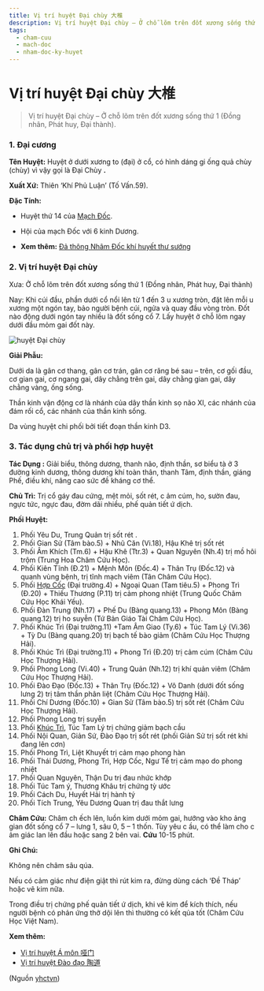 ```yaml
---
title: Vị trí huyệt Đại chùy 大椎
description: Vị trí huyệt Đại chùy – Ở chỗ lõm trên đốt xương sống thứ 1 (Đồng nhân, Phát huy, Đại thành).
tags:
  - cham-cuu
  - mach-doc
  - nham-doc-ky-huyet
---
```


# Vị trí huyệt Đại chùy 大椎 

> Vị trí huyệt Đại chùy – Ở chỗ lõm trên đốt xương sống thứ 1 (Đồng nhân, Phát huy, Đại thành).

### 1. Đại cương

**Tên Huyệt:** Huyệt ở dưới xương to (đại) ở cổ, có hình dáng gi ống quả chùy (chùy) vì vậy gọi là Đại Chùy **.**

**Xuất Xứ:** Thiên ‘Khí Phủ Luận’ (Tố Vấn.59).

**Đặc Tính:**

+ Huyệt thứ 14 của [Mạch Đốc](/yhctvn/dai-cuong-mach-doc/).

+ Hội của mạch Đốc với 6 kinh Dương.

* **Xem thêm:** [Đả thông Nhâm Đốc khí huyết thư sướng](/yhctvn/da-thong-nham-doc-khi-huyet-thu-suong/)

### 2. Vị trí huyệt Đại chùy

Xưa: Ở chỗ lõm trên đốt xương sống thứ 1 (Đồng nhân, Phát huy, Đại thành)

Nay: Khi cúi đầu, phần dưới cổ nổi lên từ 1 đến 3 u xương tròn, đặt lên mỗi u xương một ngón tay, bảo người bệnh cúi, ngửa và quay đầu vòng tròn. Đốt nào động dưới ngón tay nhiều là đốt sống cổ 7. Lấy huyệt ở chỗ lõm ngay dưới đầu mỏm gai đốt này.

![huyệt Đại chùy](/imgs/yhctvn/huyet-dai-chuy-300x168.jpg)

**Giải Phẫu:**

Dưới da là gân cơ thang, gân cơ trán, gân cơ răng bé sau – trên, cơ gối đầu, cơ gian gai, cơ ngang gai, dây chằng trên gai, dây chằng gian gai, dây chằng vàng, ống sống.

Thần kinh vận động cơ là nhánh của dây thần kinh sọ não XI, các nhánh của đám rối cổ, các nhánh của thần kinh sống.

Da vùng huyệt chi phối bởi tiết đoạn thần kinh D3.

### 3. Tác dụng chủ trị và phối hợp huyệt

**Tác Dụng :** Giải biểu, thông dương, thanh não, định thần, sơ biểu tà ở 3 đường kinh dương, thông dương khí toàn thân, thanh Tâm, định thần, giáng Phế, điều khí, nâng cao sức đề kháng cơ thể.

**Chủ Trì:** Trị cổ gáy đau cứng, mệt mỏi, sốt rét, c ảm cúm, ho, sườn đau, ngực tức, ngực đau, đờm dãi nhiều, phế quản tiết ứ dịch.

**Phối Huyệt:**

1. Phối Yêu Du, Trung Quản trị sốt rét .
2. Phối Gian Sử (Tâm bào.5) + Nhũ Căn (Vi.18), Hậu Khê trị sốt rét
3. Phối Âm Khích (Tm.6) + Hậu Khê (Ttr.3) + Quan Nguyên (Nh.4) trị mồ hôi trộm (Trung Hoa Châm Cứu Học).
4. Phối Kiên Tĩnh (Đ.21) + Mệnh Môn (Đốc.4) + Thân Trụ (Đốc.12) và quanh vùng bệnh, trị tĩnh mạch viêm (Tân Châm Cứu Học).
5. Phối [Hợp Cốc](/yhctvn/huyet-hop-coc-%e5%90%88-%e8%b0%b7/) (Đại trường.4) + Ngoại Quan (Tam tiêu.5) + Phong Trì (Đ.20) + Thiếu Thương (P.11) trị cảm phong nhiệt (Trung Quốc Châm Cứu Học Khái Yếu).
6. Phối Đàn Trung (Nh.17) + Phế Du (Bàng quang.13) + Phong Môn (Bàng quang.12) trị ho suyễn (Tứ Bản Giáo Tài Châm Cứu Học).
7. Phối Khúc Trì (Đại trường.11) +Tam Âm Giao (Ty.6) + Túc Tam Lý (Vi.36) + Tỳ Du (Bàng quang.20) trị bạch tế bào giảm (Châm Cứu Học Thượng Hải).
8. Phối Khúc Trì (Đại trường.11) + Phong Trì (Đ.20) trị cảm cúm (Châm Cứu Học Thượng Hải).
9. Phối Phong Long (Vi.40) + Trung Quản (Nh.12) trị khí quản viêm (Châm Cứu Học Thượng Hải).
10. Phối Đào Đạo (Đốc.13) + Thân Trụ (Đốc.12) + Vô Danh (dưới đốt sống lưng 2) trị tâm thần phân liệt (Châm Cứu Học Thượng Hải).
11. Phối Chí Dương (Đốc.10) + Gian Sử (Tâm bào.5) trị sốt rét (Châm Cứu Học Thượng Hải).
12. Phối Phong Long trị suyễn
13. Phối [Khúc Trì](/yhctvn/huyet-khuc-tri-%e6%9b%b2-%e6%b1%a0/), Túc Tam Lý trị chứng giảm bạch cầu
14. Phối Nội Quan, Giản Sứ, Đào Đạo trị sốt rét (phối Giản Sử trị sốt rét khi đang lên cơn)
15. Phối Phong Trì, Liệt Khuyết trị cảm mạo phong hàn
16. Phối Thái Dương, Phong Trì, Hợp Cốc, Ngư Tế trị cảm mạo do phong nhiệt
17. Phối Quan Nguyên, Thận Du trị đau nhức khớp
18. Phối Túc Tam ý, Thương Khâu trị chứng tỳ ước
19. Phối Cách Du, Huyết Hải trị hành tý
20. Phối Tích Trung, Yêu Dương Quan trị đau thắt lưng

**Châm Cứu:** Châm ch ếch lên, luồn kim dưới mỏm gai, hướng vào kho ảng gian đốt sống cổ 7 – lưng 1, sâu 0, 5 – 1 thốn. Tùy yêu c ầu, có thể làm cho c ảm giác lan lên đầu hoặc sang 2 bên vai. **Cứu** 10-15 phút.

**Ghi Chú:**

Không nên châm sâu qúa.

Nếu có cảm giác như điện giật thì rút kim ra, đừng dùng cách ‘Đề Tháp’ hoặc vê kim nữa.

Trong điều trị chứng phế quản tiết ứ dịch, khi vê kim để kích thích, nếu người bệnh có phản ứng thở dội lên thì thường có kết qủa tốt (Châm Cứu Học Việt Nam).

**Xem thêm:**

* [Vị trí huyệt Á môn 哑门](/yhctvn/vi-tri-huyet-a-mon-%e5%93%91%e9%97%a8/)
* [Vị trí huyệt Đào đạo 陶道](/yhctvn/vi-tri-huyet-dao-dao-%e9%99%b6%e9%81%93/)

(Nguồn <a href="https://yhctvn.com/vi-tri-huyet-dai-chuy-大椎/" target="_blank">yhctvn</a>)
